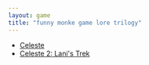 ```yaml
---
layout: game
title: "funny monke game lore trilogy"
---
```


<ul>
    <li><a href="celeste1/">Celeste</a></li>
    <li><a href="celeste2/">Celeste 2: Lani's Trek</a></li>

</ul>
